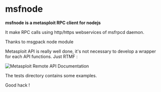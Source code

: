 msfnode
=======

**msfnode is a metasploit RPC client for nodejs**

It make RPC calls using http/https webservices of msfrpcd daemon.

Thanks to msgpack node module

Metasploit API is really well done, it's not necessary to develop a wrapper for each API functions. Just RTMF :

![Metasploit Remote API Documentation](https://community.rapid7.com/search.jspa?view=content&resultTypes=document&dateRange=all&q=Remote+API&rankBy=relevance&contentType=document&containerType=&container=&containerName=&userID=&numResults=15 "Metasploit Remote API Documentation")

The tests directory contains some examples.

Good hack !


